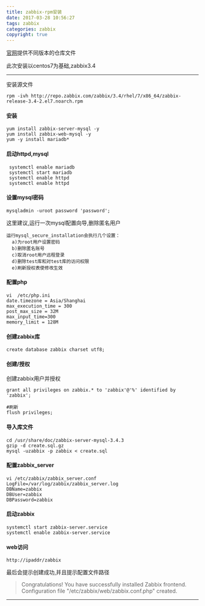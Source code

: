```yaml
---
title: zabbix-rpm安装
date: 2017-03-28 10:56:27
tags: zabbix
categories: zabbix
copyright: true
---
```



[官网](https://www.zabbix.com/documentation/3.4/manual/installation/install_from_packages/rhel_centos)提供不同版本的仓库文件

此次安装以centos7为基础,zabbix3.4
<!--more-->

___

安装源文件
```
rpm -ivh http://repo.zabbix.com/zabbix/3.4/rhel/7/x86_64/zabbix-release-3.4-2.el7.noarch.rpm
```
#### 安装
```
yum install zabbix-server-mysql -y
yum install zabbix-web-mysql -y
yum -y install mariadb*
```


#### 启动httpd,mysql
```
 systemctl enable mariadb
 systemctl start mariadb
 systemctl enable httpd
 systemctl enable httpd
```


#### 设置mysql密码
```
mysqladmin -uroot password 'password';
```
这里建议,运行一次mysql配置向导,删除匿名用户
```
运行mysql_secure_installation会执行几个设置：
  a)为root用户设置密码
  b)删除匿名账号
  c)取消root用户远程登录
  d)删除test库和对test库的访问权限
  e)刷新授权表使修改生效
```

#### 配置php
```
vi  /etc/php.ini
date.timezone = Asia/Shanghai
max_execution_time = 300
post_max_size = 32M
max_input_time=300
memory_limit = 128M
```


#### 创建zabbix库
```
create database zabbix charset utf8;
```

#### 创建/授权
创建zabbix用户并授权
```
grant all privileges on zabbix.* to 'zabbix'@'%' identified by 'zabbix';

#刷新
flush privileges;
```

#### 导入库文件
```
cd /usr/share/doc/zabbix-server-mysql-3.4.3
gzip -d create.sql.gz
mysql -uzabbix -p zabbix < create.sql
```
#### 配置zabbix_server
```
vi /etc/zabbix/zabbix_server.conf
LogFile=/var/log/zabbix/zabbix_server.log
DBName=zabbix
DBUser=zabbix
DBPassword=zabbix
```

#### 启动zabbix
```
systemctl start zabbix-server.service 
systemctl enable zabbix-server.service 

```
#### web访问
```
http://ipaddr/zabbix
```
最后会提示创建成功,并且提示配置文件路径

>Congratulations! You have successfully installed Zabbix frontend.
>Configuration file "/etc/zabbix/web/zabbix.conf.php" created.

___
